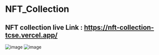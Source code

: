 # NFT_Collection
## NFT collection live Link : https://nft-collection-tcse.vercel.app/



![image](https://user-images.githubusercontent.com/88173597/211670467-b9b0b66f-92f1-4a72-8e0c-8441f6fcf60a.png)
![image](https://user-images.githubusercontent.com/88173597/211670609-9d5e3d78-b66d-41a0-bca1-77306355a75e.png)

